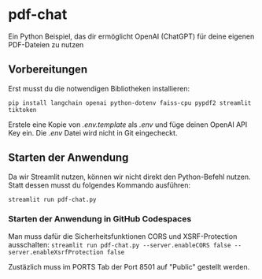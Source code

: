 # pdf-chat
Ein Python Beispiel, das dir ermöglicht OpenAI (ChatGPT) für deine eigenen PDF-Dateien zu nutzen

## Vorbereitungen

Erst musst du die notwendigen Bibliotheken installieren:

`pip install langchain openai python-dotenv faiss-cpu pypdf2 streamlit tiktoken`

Erstele eine Kopie von *.env.template* als *.env* und füge deinen OpenAI API Key ein. Die *.env* Datei wird nicht in Git eingecheckt.

## Starten der Anwendung
Da wir Streamlit nutzen, können wir nicht direkt den Python-Befehl nutzen. Statt dessen musst du folgendes Kommando ausführen:

`streamlit run pdf-chat.py`

### Starten der Anwendung in GitHub Codespaces
Man muss dafür die Sicherheitsfunktionen CORS und XSRF-Protection ausschalten:
`streamlit run pdf-chat.py --server.enableCORS false --server.enableXsrfProtection false`

Zustäzlich muss im PORTS Tab der Port 8501 auf "Public" gestellt werden.
